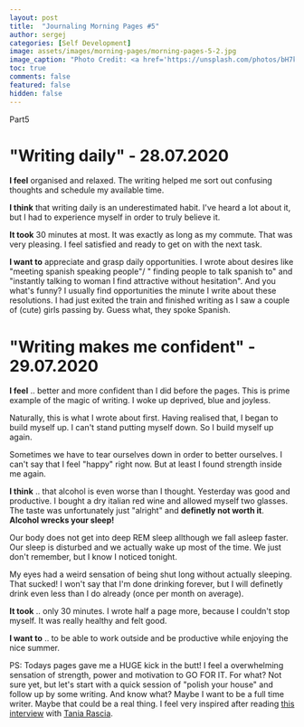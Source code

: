 ```yaml
---
layout: post
title:  "Journaling Morning Pages #5"
author: sergej
categories: [Self Development]
image: assets/images/morning-pages/morning-pages-5-2.jpg
image_caption: "Photo Credit: <a href='https://unsplash.com/photos/bH7kZ0yazB0' target='_blank'>Ian Stauffer</a>"
toc: true
comments: false
featured: false
hidden: false
---
```


Part5

# "Writing daily" - 28.07.2020
**I feel** organised and relaxed.
The writing helped me sort out confusing thoughts and schedule my available time.

**I think** that writing daily is an underestimated habit.
I've heard a lot about it, but I had to experience myself in order to truly believe it.

**It took** 30 minutes at most. 
It was exactly as long as my commute.
That was very pleasing.
I feel satisfied and ready to get on with the next task.

**I want to** appreciate and grasp daily opportunities.
I wrote about desires like "meeting spanish speaking people"/ " finding people to talk spanish to" and "instantly talking to woman I find attractive without hesitation".
And you what's funny?
I usually find opportunities the minute I write about these resolutions.
I had just exited the train and finished writing as I saw a couple of (cute) girls passing by.
Guess what, they spoke Spanish.

# "Writing makes me confident" - 29.07.2020
**I feel** .. better and more confident than I did before the pages.
This is prime example of the magic of writing.
I woke up deprived, blue and joyless.

Naturally, this is what I wrote about first.
Having realised that, I began to build myself up.
I can't stand putting myself down.
So I build myself up again.

Sometimes we have to tear ourselves down in order to better ourselves.
I can't say that I feel "happy" right now.
But at least I found strength inside me again.

**I think** .. that alcohol is even worse than I thought.
Yesterday was good and productive.
I bought a dry italian red wine and allowed myself two glasses.
The taste was unfortunately just "alright" and **definetly not worth it**.
**Alcohol wrecks your sleep!**

Our body does not get into deep REM sleep allthough we fall asleep faster.
Our sleep is disturbed and we actually wake up most of the time.
We just don't remember, but I know I noticed tonight.

My eyes had a weird sensation of being shut long without actually sleeping.
That sucked!
I won't say that I'm done drinking forever, but I will definetly drink even less than I do already (once per month on average).  

**It took** .. only 30 minutes.
I wrote half a page more, because I couldn't stop myself.
It was really healthy and felt good.

**I want to** .. to be able to work outside and be productive while enjoying the nice summer.

PS: Todays pages gave me a HUGE kick in the butt!
I feel a overwhelming sensation of strength, power and motivation to GO FOR IT.
For what?
Not sure yet, but let's start with a quick session of "polish your house" and follow up by some writing.
And know what?
Maybe I want to be a full time writer.
Maybe that could be a real thing.
I feel very inspired after reading [this interview](https://sitesmonster.com/interviews/tania-rascia-the-secret-is-just-do-a-little-bit-over-a-long-time) with [Tania Rascia](https://www.taniarascia.com/).